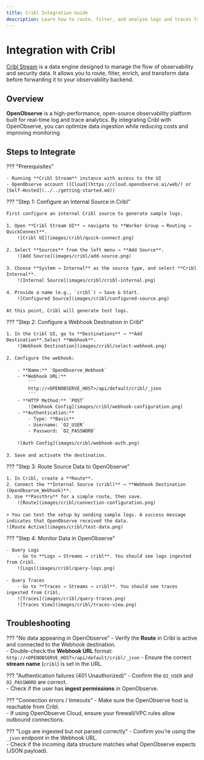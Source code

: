 ```yaml
---
title: Cribl Integration Guide
description: Learn how to route, filter, and analyze logs and traces from Cribl into OpenObserve using a webhook destination.
---
```


# Integration with Cribl

[Cribl Stream](https://cribl.io/) is a data engine designed to manage the flow of observability and security data. It allows you to route, filter, enrich, and transform data before forwarding it to your observability backend.  

## Overview

**OpenObserve** is a high-performance, open-source observability platform built for real-time log and trace analytics. By integrating Cribl with OpenObserve, you can optimize data ingestion while reducing costs and improving monitoring.  

## Steps to Integrate

???  "Prerequisites"

    - Running **Cribl Stream** instance with access to the UI  
    - OpenObserve account ([Cloud](https://cloud.openobserve.ai/web/) or [Self-Hosted](../../getting-started.md))

???  "Step 1: Configure an Internal Source in Cribl"

    First configure an internal Cribl source to generate sample logs.

    1. Open **Cribl Stream UI** → navigate to **Worker Group → Routing → QuickConnect**.  
        ![Cribl UI](images/cribl/quick-connect.png)

    2. Select **Sources** from the left menu → **Add Source**.  
        ![Add Source](images/cribl/add-source.png)

    3. Choose **System → Internal** as the source type, and select **Cribl Internal**.  
        ![Internal Source](images/cribl/cribl-internal.png)

    4. Provide a name (e.g., `cribl`) → Save & Start.  
        ![Configured Source](images/cribl/configured-source.png)

    At this point, Cribl will generate test logs.

???  "Step 2: Configure a Webhook Destination in Cribl"

    1. In the Cribl UI, go to **Destinations** → **Add Destination**.Select **Webhook**.  
        ![Webhook Destination](images/cribl/select-webhook.png)

    2. Configure the webhook:  

        - **Name:** `OpenObserve_Webhook`  
        - **Webhook URL:**  
            ```
            http://<OPENOBSERVE_HOST>/api/default/cribl/_json
            ```
        - **HTTP Method:** `POST`
            ![Webhook Config](images/cribl/webhook-configuration.png)    
        - **Authentication:**  
            - Type: **Basic**  
            - Username: `O2_USER`  
            - Password: `O2_PASSWORD`  

        ![Auth Config](images/cribl/webhook-auth.png)  

    3. Save and activate the destination.

???  "Step 3: Route Source Data to OpenObserve"

    1. In Cribl, create a **Route**.  
    2. Connect the **Internal Source (cribl)** → **Webhook Destination (OpenObserve_Webhook)**.  
    3. Use **Passthru** for a simple route, then save.  
        ![Route](images/cribl/connection-configuration.png)

    > You can test the setup by sending sample logs. A success message indicates that OpenObserve received the data.  
    ![Route Active](images/cribl/test-data.png)

???  "Step 4: Monitor Data in OpenObserve"

    - Query Logs
        - Go to **Logs → Streams → cribl**. You should see logs ingested from Cribl.  
        ![Logs](images/cribl/query-logs.png)

    - Query Traces
        - Go to **Traces → Streams → cribl**. You should see traces ingested from Cribl.  
        ![Traces](images/cribl/query-traces.png)  
        ![Traces View](images/cribl/traces-view.png)  

## Troubleshooting

??? "No data appearing in OpenObserve"
    - Verify the **Route** in Cribl is active and connected to the Webhook destination.  
    - Double-check the **Webhook URL** format:  
        ```
        http://<OPENOBSERVE_HOST>/api/default/cribl/_json
        ```
    - Ensure the correct **stream name** (`cribl`) is set in the URL.  

??? "Authentication failures (401 Unauthorized)"
    - Confirm the `O2_USER` and `O2_PASSWORD` are correct.  
    - Check if the user has **ingest permissions** in OpenObserve.  

??? "Connection errors / timeouts"
    - Make sure the OpenObserve host is reachable from Cribl.  
    - If using OpenObserve Cloud, ensure your firewall/VPC rules allow outbound connections.  

??? "Logs are ingested but not parsed correctly"
    - Confirm you’re using the `_json` endpoint in the Webhook URL.  
    - Check if the incoming data structure matches what OpenObserve expects (JSON payload).  


